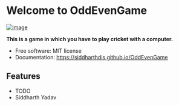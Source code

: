 # Welcome to OddEvenGame


[![image](https://img.shields.io/pypi/v/OddEvenGame.svg)](https://pypi.python.org/pypi/OddEvenGame)


**This is a game in which you have to play cricket with a computer.**


-   Free software: MIT license
-   Documentation: <https://siddharthdis.github.io/OddEvenGame>


## Features

-   TODO
- Siddharth Yadav
